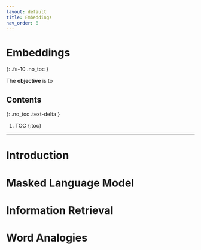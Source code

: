 ```yaml
---
layout: default
title: Embeddings
nav_order: 8
---
```


# Embeddings
{: .fs-10 .no_toc }

The **objective** is to 

## Contents
{: .no_toc .text-delta }

1. TOC
{:toc}

---

# Introduction

# Masked Language Model

# Information Retrieval

# Word Analogies